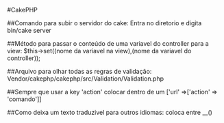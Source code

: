 #CakePHP

##Comando para subir o servidor do cake:
Entra no diretorio e digita bin/cake server


##Método para passar o conteúdo de uma variavel do controller para a view:
$this->set((nome da variavel na view),(nome da variavel do controller));

##Arquivo para olhar todas as regras de validação:
Vendor/cakephp/cakephp/src/Validation/Validation.php

##Sempre que usar a key 'action' colocar dentro de um ['url' =>['action' => 'comando']]

##Como deixa um texto traduzivel para outros idiomas:
coloca entre __()